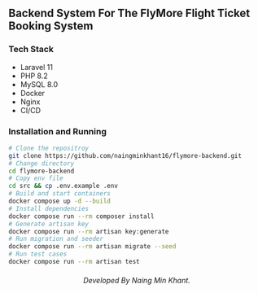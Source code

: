 ## Backend System For The FlyMore Flight Ticket Booking System

### Tech Stack

- Laravel 11
- PHP 8.2
- MySQL 8.0
- Docker
- Nginx
- CI/CD

### Installation and Running

```bash
# Clone the repositroy
git clone https://github.com/naingminkhant16/flymore-backend.git
# Change directory
cd flymore-backend
# Copy env file
cd src && cp .env.example .env
# Build and start containers
docker compose up -d --build
# Install dependencies
docker compose run --rm composer install
# Generate artisan key
docker compose run --rm artisan key:generate
# Run migration and seeder
docker compose run --rm artisan migrate --seed
# Run test cases
docker compose run --rm artisan test
```

<h6 style='text-align:center'>Developed By Naing Min Khant.</h6>